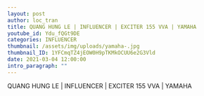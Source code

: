```yaml
---
layout: post
author: loc_tran
title: QUANG HUNG LE | INFLUENCER | EXCITER 155 VVA | YAMAHA
youtube_id: Ydu_fQGt9DE
categories: INFLUENCER
thumbnail: /assets/img/uploads/yamaha-.jpg
thumbnail_ID: 1YFCmqTZ4jEOW0H9pTKMkOCUU6e2G3Vld
date: 2021-03-04 12:00:00
intro_paragraph: ""
---
```

QUANG HUNG LE | INFLUENCER | EXCITER 155 VVA | YAMAHA
